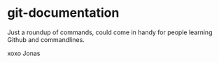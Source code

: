 # git-documentation


Just a roundup of commands, could come in handy for people learning Github and commandlines.

xoxo Jonas

